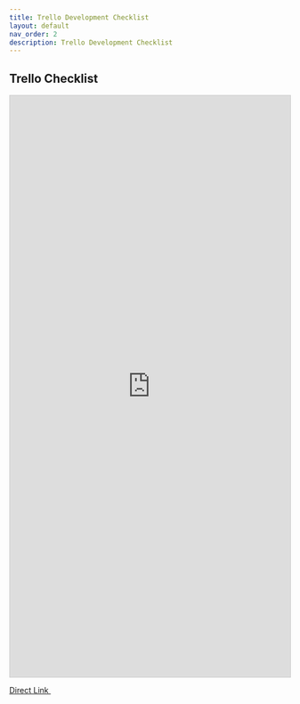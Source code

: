 ```yaml
---
title: Trello Development Checklist
layout: default
nav_order: 2
description: Trello Development Checklist
---
```


## Trello Checklist

<iframe class="trello-embed" src="https://trello.com/b/mZ6GzGul.html" frameborder="0" onmousewheel="" width="100%" height="1044" style="background: transparent; border: 1px solid #ccc;"></iframe>

<a class="btn btn-orange" href="https://trello.com/b/mZ6GzGul/mnv-development-task-list" target="_blank" rel="noopener noreferrer">Direct Link <svg viewBox="0 0 24 24" aria-labelledby="svg-external-link-title" width="1em" height="1em"><use xlink:href="#svg-external-link"></use></svg></a>
